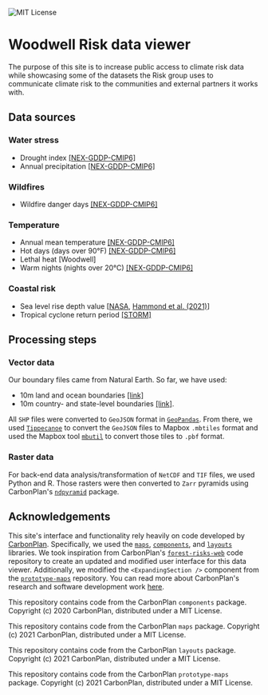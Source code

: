 [mit license]: https://badgen.net/badge/license/MIT/blue
![MIT License][]

# Woodwell Risk data viewer
The purpose of this site is to increase public access to climate risk data while showcasing some of the datasets the Risk group uses to communicate climate risk to the communities and external partners it works with.

## Data sources
### Water stress
- Drought index [[NEX-GDDP-CMIP6]](https://www.nccs.nasa.gov/services/data-collections/land-based-products/nex-gddp-cmip6)
- Annual precipitation [[NEX-GDDP-CMIP6]](https://www.nccs.nasa.gov/services/data-collections/land-based-products/nex-gddp-cmip6)

### Wildfires
- Wildfire danger days [[NEX-GDDP-CMIP6]](https://www.nccs.nasa.gov/services/data-collections/land-based-products/nex-gddp-cmip6)

### Temperature
- Annual  mean temperature [[NEX-GDDP-CMIP6]](https://www.nccs.nasa.gov/services/data-collections/land-based-products/nex-gddp-cmip6)
- Hot days (days over 90°F) [[NEX-GDDP-CMIP6]](https://www.nccs.nasa.gov/services/data-collections/land-based-products/nex-gddp-cmip6)
- Lethal heat [Woodwell]
- Warm nights (nights over 20°C) [[NEX-GDDP-CMIP6]](https://www.nccs.nasa.gov/services/data-collections/land-based-products/nex-gddp-cmip6)

### Coastal risk
- Sea level rise depth value [[NASA](https://sealevel.nasa.gov/data_tools/17), [Hammond et al. (2021)](https://agupubs.onlinelibrary.wiley.com/doi/full/10.1029/2021JB022355)]
- Tropical cyclone return period [[STORM]](https://www.nature.com/articles/s41597-020-0381-2)


## Processing steps
### Vector data
Our boundary files came from Natural Earth. So far, we have used:
- 10m land and ocean boundaries [[link]](https://www.naturalearthdata.com/downloads/10m-physical-vectors/)
- 10m country- and state-level boundaries [[link]](https://www.naturalearthdata.com/downloads/10m-cultural-vectors/).

All `SHP` files were converted to `GeoJSON` format in [`GeoPandas`](https://geopandas.org/en/stable/docs/reference/api/geopandas.GeoDataFrame.to_file.html). From there, we used [`Tippecanoe`](https://github.com/mapbox/tippecanoe) to convert the `GeoJSON` files to Mapbox `.mbtiles` format and used the Mapbox tool [`mbutil`](https://github.com/mapbox/mbutil) to convert those tiles to `.pbf` format. 

### Raster data
For back-end data analysis/transformation of `NetCDF` and `TIF` files, we used Python and R. Those rasters were then converted to `Zarr` pyramids using CarbonPlan's [`ndpyramid`](https://github.com/carbonplan/ndpyramid/tree/main) package.

## Acknowledgements
This site's interface and functionality rely heavily on code developed by [CarbonPlan](https://carbonplan.org/). Specifically, we used the [`maps`](https://github.com/carbonplan/maps), [`components`](https://github.com/carbonplan/components), and [`layouts`](https://github.com/carbonplan/layouts) libraries. We took inspiration from CarbonPlan's [`forest-risks-web`](https://github.com/carbonplan/forest-risks-web) code repository to create an updated and modified user interface for this data viewer. Additionally, we modified the `<ExpandingSection />` component from the <a href="https://github.com/carbonplan/prototype-maps" target="_blank">`prototype-maps`</a> repository. You can read more about CarbonPlan's research and software development work [here](https://carbonplan.org/research).

This repository contains code from the CarbonPlan `components` package. Copyright (c) 2020 CarbonPlan, distributed under a MIT License.

This repository contains code from the CarbonPlan `maps` package. Copyright (c) 2021 CarbonPlan, distributed under a MIT License.

This repository contains code from the CarbonPlan `layouts` package. Copyright (c) 2021 CarbonPlan, distributed under a MIT License.

This repository contains code from the CarbonPlan `prototype-maps` package. Copyright (c) 2021 CarbonPlan, distributed under a MIT License.
